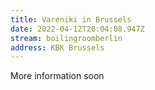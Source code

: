```yaml
---
title: Vareniki in Brussels
date: 2022-04-12T20:04:08.947Z
stream: boilingroomberlin
address: KBK Brussels
---
```

More information soon
